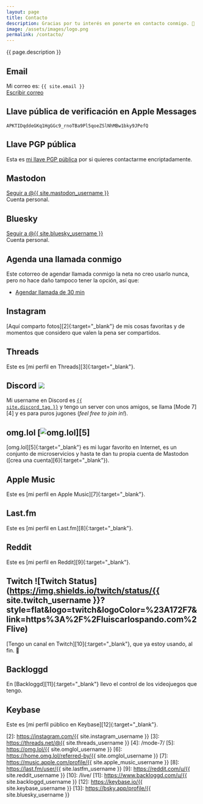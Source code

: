 ```yaml
---
layout: page
title: Contacto
description: Gracias por tu interés en ponerte en contacto conmigo. 🥰
image: /assets/images/logo.png
permalink: /contacto/
---
```


<p class="text-center">{{ page.description }}</p>

## <i class="fa-solid fa-envelope"></i> Email

Mi correo es: <code>{{ site.email }}</code><br>
<a href="mailto:{{ site.email }}" class="btn btn-primary btn-sm" data-toggle="tooltip" data-placement="top" title="Escribir correo">
<i class="fa-solid fa-pen-to-square"></i> Escribir correo
</a>

## <i class="fa-solid fa-comment"></i> Llave pública de verificación en Apple Messages

```
APKTIDqddeGKq1HgGGc9_rnoTBa9Pl5qoeZSlNhMBw1bky9JPefQ
```

## <i class="fa-solid fa-key"></i> Llave PGP pública

Esta es [mi llave PGP pública][1] por si quieres contactarme encriptadamente.

## <i class="fa-brands fa-mastodon"></i> Mastodon

<a rel="me" href="{{ site.mastodon_url }}" class="btn btn-primary btn-sm" data-toggle="tooltip" data-placement="top" title="Seguir a @{{ site.mastodon_username }} en Mastodon" target="_blank">
<i class="fa-brands fa-mastodon"></i> Seguir a @{{ site.mastodon_username }}
</a>
<br>
Cuenta personal.

## <i class="fa-brands fa-bluesky"></i> Bluesky

<a rel="me" href="{{ site.bluesky_url }}" class="btn btn-primary btn-sm" data-toggle="tooltip" data-placement="top" title="Seguir a @{{ site.bluesky_username }} en Bluesky" target="_blank">
<i class="fa-brands fa-bluesky"></i> Seguir a @{{ site.bluesky_username }}
</a>
<br>
Cuenta personal.

## <i class="fa-solid fa-calendar-days"></i> Agenda una llamada conmigo

Este cotorreo de agendar llamada conmigo la neta no creo usarlo nunca, pero no hace daño tampoco tener la opción, así que:

<ul class="list-inline">
<li class="list-inline-item">
<a href="https://cal.com/luiscarlospando/30min" class="btn btn-primary btn-sm" data-toggle="tooltip" data-placement="top" title="Agendar llamada de 30 min" target="_blank"><i class="fa-solid fa-video"></i> Agendar llamada de 30 min</a>
</li>
</ul>

## <i class="fa-brands fa-instagram"></i> Instagram

[Aquí comparto fotos][2]{:target="\_blank"} de mis cosas favoritas y de momentos que considero que valen la pena ser compartidos.

## <i class="fa-brands fa-threads"></i> Threads

Este es [mi perfil en Threads][3]{:target="\_blank"}.

## <i class="fa-brands fa-discord"></i> Discord ![](https://dcbadge.limes.pink/api/shield/86571896581132288?style=flat&theme=discord-inverted)

Mi username en Discord es <a href="{{ site.discord_profile }}" target="_blank"><code>{{ site.discord_tag }}</code></a> y tengo un server con unos amigos, se llama [Mode 7][4] y es para puros jugones (_feel free to join in!_).

## <i class="fa-solid fa-heart"></i> omg.lol [![omg.lol](https://omg.8bitsqu.id/?user=mijo)][5]

[omg.lol][5]{:target="\_blank"} es mi lugar favorito en Internet, es un conjunto de microservicios y hasta te dan tu propia cuenta de Mastodon ([crea una cuenta][6]{:target="\_blank"}).

## <i class="fa-brands fa-itunes-note"></i> Apple Music

Este es [mi perfil en Apple Music][7]{:target="\_blank"}.

## <i class="fa-brands fa-lastfm"></i> Last.fm

Este es [mi perfil en Last.fm][8]{:target="\_blank"}.

## <i class="fa-brands fa-reddit"></i> Reddit

Este es [mi perfil en Reddit][9]{:target="\_blank"}.

## <i class="fa-brands fa-twitch"></i> Twitch ![Twitch Status](https://img.shields.io/twitch/status/{{ site.twitch_username }}?style=flat&logo=twitch&logoColor=%23A172F7&link=https%3A%2F%2Fluiscarlospando.com%2Flive)

[Tengo un canal en Twitch][10]{:target="\_blank"}, que ya estoy usando, al fin. 🎉

## <i class="fa-solid fa-gamepad"></i> Backloggd

En [Backloggd][11]{:target="\_blank"} llevo el control de los videojuegos que tengo.

## <i class="fa-brands fa-keybase"></i> Keybase

Este es [mi perfil público en Keybase][12]{:target="\_blank"}.

[1]: /keys/

[2]: https://instagram.com/{{ site.instagram_username }}
[3]: https://threads.net/@{{ site.threads_username }}
[4]: /mode-7/
[5]: https://omg.lol/{{ site.omglol_username }}
[6]: https://home.omg.lol/referred-by/{{ site.omglol_username }}
[7]: https://music.apple.com/profile/{{ site.apple_music_username }}
[8]: https://last.fm/user/{{ site.lastfm_username }}
[9]: https://reddit.com/u/{{ site.reddit_username }}
[10]: /live/
[11]: https://www.backloggd.com/u/{{ site.backloggd_username }}
[12]: https://keybase.io/{{ site.keybase_username }}
[13]: https://bsky.app/profile/{{ site.bluesky_username }}
